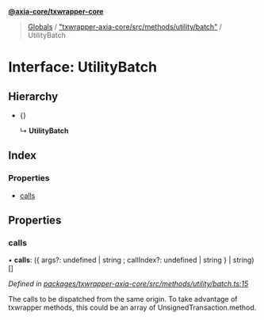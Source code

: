**[@axia-core/txwrapper-core](../README.md)**

> [Globals](../globals.md) / ["txwrapper-axia-core/src/methods/utility/batch"](../modules/_txwrapper_axia-core_src_methods_utility_batch_.md) / UtilityBatch

# Interface: UtilityBatch

## Hierarchy

* {}

  ↳ **UtilityBatch**

## Index

### Properties

* [calls](_txwrapper_axia-core_src_methods_utility_batch_.utilitybatch.md#calls)

## Properties

### calls

•  **calls**: ({ args?: undefined \| string ; callIndex?: undefined \| string  } \| string)[]

*Defined in [packages/txwrapper-axia-core/src/methods/utility/batch.ts:15](https://github.com/axia-core/txwrapper-core/blob/731a943/packages/txwrapper-axia-core/src/methods/utility/batch.ts#L15)*

The calls to be dispatched from the same origin.
To take advantage of txwrapper methods, this could be an array of
UnsignedTransaction.method.
